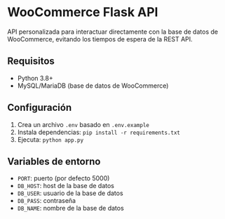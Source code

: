 # WooCommerce Flask API

API personalizada para interactuar directamente con la base de datos de WooCommerce, evitando los tiempos de espera de la REST API.

## Requisitos
- Python 3.8+
- MySQL/MariaDB (base de datos de WooCommerce)

## Configuración
1. Crea un archivo `.env` basado en `.env.example`
2. Instala dependencias: `pip install -r requirements.txt`
3. Ejecuta: `python app.py`

## Variables de entorno
- `PORT`: puerto (por defecto 5000)
- `DB_HOST`: host de la base de datos
- `DB_USER`: usuario de la base de datos
- `DB_PASS`: contraseña
- `DB_NAME`: nombre de la base de datos